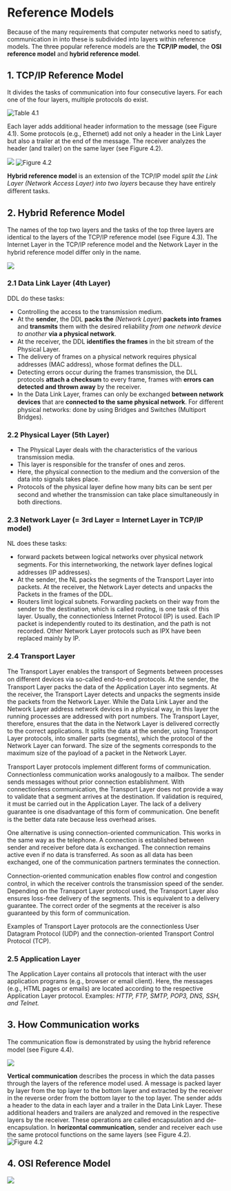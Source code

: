 # Reference Models

Because of the many requirements that computer networks need to satisfy, communication in into these is subdivided into layers within reference models. The three popular reference models are the **TCP/IP model**, the **OSI reference model** and **hybrid reference model**.

## 1. TCP/IP Reference Model

It divides the tasks of communication into four consecutive layers. For each one of the four layers, multiple protocols do exist.  

![Table 4.1](media/15769695984188/15768777463702.jpg)      

Each layer adds additional header information to the message (see Figure 4.1). Some protocols (e.g., Ethernet) add not only a header in the Link Layer but also a trailer at the end of the message. The receiver analyzes the header (and trailer) on the same layer (see Figure 4.2).  

![](media/15769695984188/15768793732702.jpg)
![Figure 4.2](media/15769695984188/15768793427132.jpg)

**Hybrid reference model** is an extension of the TCP/IP model *split the Link Layer (Network Access Layer) into two layers* because they have entirely diﬀerent tasks.

## 2. Hybrid Reference Model

The names of the top two layers and the tasks of the top three layers are identical to the layers of the TCP/IP reference model (see Figure 4.3). The Internet Layer in the TCP/IP reference model and the Network Layer in the hybrid reference model diﬀer only in the name.

![](media/15769695984188/15768796319012.jpg)

### 2.1 Data Link Layer (4th Layer)

DDL do these tasks:

* Controlling the access to the transmission medium.
* At the **sender**, the DDL **packs the** *(Network Layer)* **packets into frames** and **transmits** them with the desired reliability *from one network device to another* **via a physical network**.
* At the receiver, the DDL **identiﬁes the frames** in the bit stream of the Physical Layer. 
* The delivery of frames on a physical network requires physical addresses (MAC address), whose format deﬁnes the DLL. 
* Detecting errors occur during the frames transmission, the DLL protocols **attach a checksum** to every frame, frames with **errors can detected and thrown away** by the receiver.
* In the Data Link Layer, frames can only be exchanged **between network devices** that are **connected to the same physical network**. For diﬀerent physical networks: done by using Bridges and Switches (Multiport Bridges).

### 2.2 Physical Layer (5th Layer)

* The Physical Layer deals with the characteristics of the various transmission media. 
* This layer is responsible for the transfer of ones and zeros. 
* Here, the physical connection to the medium and the conversion of the data into signals takes place. 
* Protocols of the physical layer deﬁne how many bits can be sent per second and whether the transmission can take place simultaneously in both directions.  

### 2.3 Network Layer (= 3rd Layer = Internet Layer in TCP/IP model)

NL does these tasks:

* forward packets between logical networks over physical network segments. For this internetworking, the network layer deﬁnes logical addresses (IP addresses).
* At the sender, the NL packs the segments of the Transport Layer into packets. At the receiver, the Network Layer detects and unpacks the Packets in the frames of the DDL.
* Routers limit logical subnets. Forwarding packets on their way from the sender to the destination, which is called routing, is one task of this layer. Usually, the connectionless Internet Protocol (IP) is used. Each IP packet is independently routed to its destination, and the path is not recorded. Other Network Layer protocols such as IPX have been replaced mainly by IP.

### 2.4 Transport Layer

The Transport Layer enables the transport of Segments between processes on diﬀerent devices via so-called end-to-end protocols.
At the sender, the Transport Layer packs the data of the Application Layer into segments. At the receiver, the Transport Layer detects and unpacks the segments inside the packets from the Network Layer.
While the Data Link Layer and the Network Layer address network devices in a physical way, in this layer the running processes are addressed with port numbers. The Transport Layer, therefore, ensures that the data in the Network Layer is delivered correctly to the correct applications. It splits the data at the sender, using Transport Layer protocols, into smaller parts (segments), which the protocol of the Network Layer can forward. The size of the segments corresponds to the maximum size of the payload of a packet in the Network Layer.

Transport Layer protocols implement diﬀerent forms of communication. Connectionless communication works analogously to a mailbox. The sender sends messages without prior connection establishment. With connectionless communication, the Transport Layer does not provide a way to validate that a segment arrives at the destination. If validation is required, it must be carried out in the Application Layer. The lack of a delivery guarantee is one disadvantage of this form of communication. One beneﬁt is the better data rate because less overhead arises.

One alternative is using connection-oriented communication. This works in the same way as the telephone. A connection is established between sender and receiver before data is exchanged. The connection remains active even if no data is transferred. As soon as all data has been exchanged, one of the communication partners terminates the connection.

Connection-oriented communication enables ﬂow control and congestion control, in which the receiver controls the transmission speed of the sender. Depending on the Transport Layer protocol used, the Transport Layer also ensures loss-free delivery of the segments. This is equivalent to a delivery guarantee. The correct order of the segments at the receiver is also guaranteed by this form of communication.

Examples of Transport Layer protocols are the connectionless User Datagram Protocol (UDP) and the connection-oriented Transport Control Protocol (TCP).

### 2.5 Application Layer

The Application Layer contains all protocols that interact with the user application programs (e.g., browser or email client). Here, the messages (e.g., HTML pages or emails) are located according to the respective Application Layer protocol. Examples: *HTTP, FTP, SMTP, POP3, DNS, SSH, and Telnet.*

## 3. How Communication works

The communication ﬂow is demonstrated by using the hybrid reference model (see Figure 4.4).  

![](media/15769695984188/15768851014228.jpg)

**Vertical communication** describes the process in which the data passes through the layers of the reference model used. A message is packed layer by layer from the top layer to the bottom layer and extracted by the receiver in the reverse order from the bottom layer to the top layer. The sender adds a header to the data in each layer and a trailer in the Data Link Layer. These additional headers and trailers are analyzed and removed in the respective layers by the receiver. These operations are called encapsulation and de-encapsulation.
In **horizontal communication**, sender and receiver each use the same protocol functions on the same layers (see Figure 4.2).  
![Figure 4.2](media/15769695984188/15768793427132.jpg)

## 4. OSI Reference Model

![](media/15769695984188/15768853864946.jpg)
